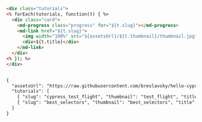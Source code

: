 <style>
.tutorials {
  display: grid;
  margin: -10px;
  grid-template-columns: 33% 33% 33%;
}

.card {
  margin: 10px;
  position: relative;
}

.card .progress {
  position: absolute;
  right: 10px;
  top: 10px;
  z-index: 1;
}

.card a {
  display: block;
  border-radius: 5px;
  border: 2px solid silver;
  position: relative;
}

.card a img {
  display: block;
  min-height: 100px;
}

.card a div {
  padding: 5px;
  text-align: center;
}
</style>

```html template
<div class="tutorials">
<% forEach(tutorials, function(t) { %>
  <div class="card">
    <md-progress class="progress" for="${t.slug}"></md-progress>
    <md-link href="${t.slug}">
      <img width="100%" src="${assetsUrl}/${t.thumbnail}/thumbnail.jpg">
      <div>${t.title}</div>
    </md-link>
  </div>
<% }); %>
</div>


{ 
  "assetsUrl": "https://raw.githubusercontent.com/breslavsky/hello-cypress/main/assets",
  "tutorials": [
    { "slug": "cypress_test_flight", "thumbnail": "test_flight", "title": "Первый полет на Cypress" },
    { "slug": "best_selectors", "thumbnail": "best_selectors", "title": "Находим лучшие селекторы" }
  ]
}
```